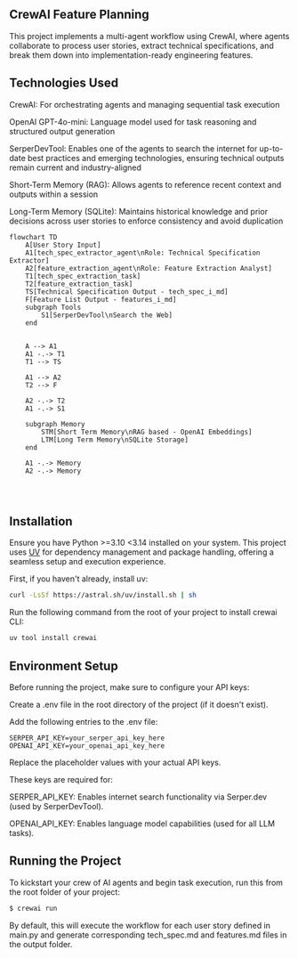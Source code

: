 ## CrewAI Feature Planning

This project implements a multi-agent workflow using CrewAI, where agents collaborate to process user stories, extract technical specifications, and break them down into implementation-ready engineering features.

## Technologies Used

CrewAI: For orchestrating agents and managing sequential task execution

OpenAI GPT-4o-mini: Language model used for task reasoning and structured output generation

SerperDevTool: Enables one of the agents to search the internet for up-to-date best practices and emerging technologies, ensuring technical outputs remain current and industry-aligned

Short-Term Memory (RAG): Allows agents to reference recent context and outputs within a session

Long-Term Memory (SQLite): Maintains historical knowledge and prior decisions across user stories to enforce consistency and avoid duplication

```mermaid
flowchart TD
    A[User Story Input]
    A1[tech_spec_extractor_agent\nRole: Technical Specification Extractor]
    A2[feature_extraction_agent\nRole: Feature Extraction Analyst]
    T1[tech_spec_extraction_task]
    T2[feature_extraction_task]
    TS[Technical Specification Output - tech_spec_i_md]
    F[Feature List Output - features_i_md]
    subgraph Tools
        S1[SerperDevTool\nSearch the Web]
    end


    A --> A1
    A1 -.-> T1
    T1 --> TS

    A1 --> A2
    T2 --> F

    A2 -.-> T2
    A1 -.-> S1

    subgraph Memory
        STM[Short Term Memory\nRAG based - OpenAI Embeddings]
        LTM[Long Term Memory\nSQLite Storage]
    end

    A1 -.-> Memory
    A2 -.-> Memory




```

## Installation

Ensure you have Python >=3.10 <3.14 installed on your system. This project uses [UV](https://docs.astral.sh/uv/) for dependency management and package handling, offering a seamless setup and execution experience.

First, if you haven't already, install uv:

```bash
curl -LsSf https://astral.sh/uv/install.sh | sh
```

Run the following command from the root of your project to install crewai CLI:

```bash
uv tool install crewai
```

## Environment Setup
Before running the project, make sure to configure your API keys:

Create a .env file in the root directory of the project (if it doesn't exist).

Add the following entries to the .env file:

```
SERPER_API_KEY=your_serper_api_key_here
OPENAI_API_KEY=your_openai_api_key_here
```

Replace the placeholder values with your actual API keys.

These keys are required for:

SERPER_API_KEY: Enables internet search functionality via Serper.dev (used by SerperDevTool).

OPENAI_API_KEY: Enables language model capabilities (used for all LLM tasks).

## Running the Project

To kickstart your crew of AI agents and begin task execution, run this from the root folder of your project:

```bash
$ crewai run
```

By default, this will execute the workflow for each user story defined in main.py and generate corresponding tech_spec.md and features.md files in the output folder.
